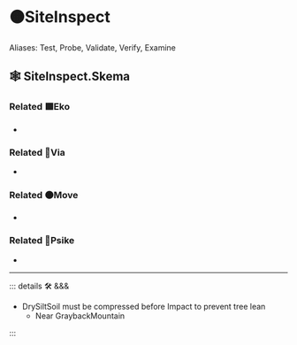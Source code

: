 # 🟠<move>SiteInspect</move>

Aliases: Test, Probe, Validate, Verify, Examine

## 🕸 SiteInspect.Skema

### Related 🟩<eko>Eko</eko>

-

### Related 🔻<via>Via</via>

-

### Related 🟠<move>Move</move>

-

### Related 💜<psike>Psike</psike>

-

---

<!-- =================================================== -->
<!-- =================================================== -->
<!-- =================================================== -->
<!-- =================================================== -->
<!-- =================================================== -->
::: details 🛠 <dev>&&&</dev>

- DrySiltSoil must be compressed before Impact to prevent tree lean
    - Near GraybackMountain

:::
